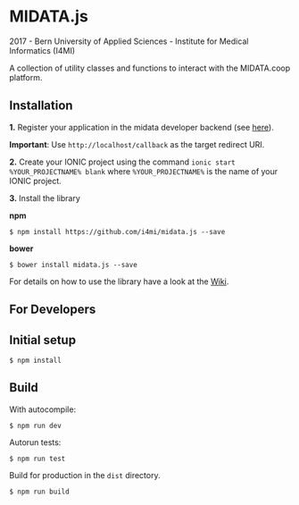 MIDATA.js
=========

2017 - Bern University of Applied Sciences - Institute for Medical Informatics (I4MI)

A collection of utility classes and functions to interact with the MIDATA.coop platform.

**Installation**
---
**1.** Register your application in the midata developer backend (see [here](https://test.midata.coop/#/developer/guide "MIDATA Developer Guide")).

**Important**: Use `http://localhost/callback` as the target redirect URI.

**2.** Create your IONIC project using the command `ionic start %YOUR_PROJECTNAME% blank` where `%YOUR_PROJECTNAME%` is the name of your IONIC project. 

**3.** Install the library

**npm**

`$ npm install https://github.com/i4mi/midata.js --save`

**bower** 

`$ bower install midata.js --save`

For details on how to use the library have a look at the [Wiki](https://github.com/i4mi/midata.js/wiki/Usage-(IONIC-2) "MIDATA.js Wiki").

**For Developers**
--

**Initial setup**
---
    $ npm install

**Build**
--

With autocompile:

    $ npm run dev

Autorun tests:

    $ npm run test

Build for production in the `dist` directory.

    $ npm run build

